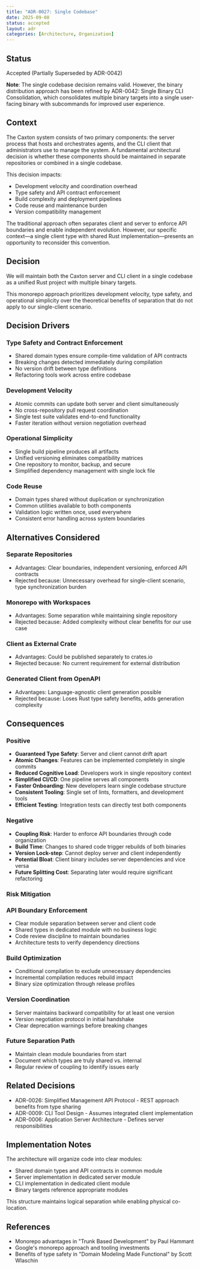 ```yaml
---
title: "ADR-0027: Single Codebase"
date: 2025-09-08
status: accepted
layout: adr
categories: [Architecture, Organization]
---
```


## Status

Accepted (Partially Superseded by ADR-0042)

**Note**: The single codebase decision remains valid. However, the binary distribution approach has been refined by ADR-0042: Single Binary CLI Consolidation, which consolidates multiple binary targets into a single user-facing binary with subcommands for improved user experience.

## Context

The Caxton system consists of two primary components: the server process that
hosts and orchestrates agents, and the CLI client that administrators use to
manage the system. A fundamental architectural decision is whether these
components should be maintained in separate repositories or combined in a single
codebase.

This decision impacts:

- Development velocity and coordination overhead
- Type safety and API contract enforcement
- Build complexity and deployment pipelines
- Code reuse and maintenance burden
- Version compatibility management

The traditional approach often separates client and server to enforce API
boundaries and enable independent evolution. However, our specific context—a
single client type with shared Rust implementation—presents an opportunity to
reconsider this convention.

## Decision

We will maintain both the Caxton server and CLI client in a single codebase as a
unified Rust project with multiple binary targets.

This monorepo approach prioritizes development velocity, type safety, and
operational simplicity over the theoretical benefits of separation that do not
apply to our single-client scenario.

## Decision Drivers

### Type Safety and Contract Enforcement

- Shared domain types ensure compile-time validation of API contracts
- Breaking changes detected immediately during compilation
- No version drift between type definitions
- Refactoring tools work across entire codebase

### Development Velocity

- Atomic commits can update both server and client simultaneously
- No cross-repository pull request coordination
- Single test suite validates end-to-end functionality
- Faster iteration without version negotiation overhead

### Operational Simplicity

- Single build pipeline produces all artifacts
- Unified versioning eliminates compatibility matrices
- One repository to monitor, backup, and secure
- Simplified dependency management with single lock file

### Code Reuse

- Domain types shared without duplication or synchronization
- Common utilities available to both components
- Validation logic written once, used everywhere
- Consistent error handling across system boundaries

## Alternatives Considered

### Separate Repositories

- Advantages: Clear boundaries, independent versioning, enforced API contracts
- Rejected because: Unnecessary overhead for single-client scenario, type
  synchronization burden

### Monorepo with Workspaces

- Advantages: Some separation while maintaining single repository
- Rejected because: Added complexity without clear benefits for our use case

### Client as External Crate

- Advantages: Could be published separately to crates.io
- Rejected because: No current requirement for external distribution

### Generated Client from OpenAPI

- Advantages: Language-agnostic client generation possible
- Rejected because: Loses Rust type safety benefits, adds generation complexity

## Consequences

### Positive

- **Guaranteed Type Safety**: Server and client cannot drift apart
- **Atomic Changes**: Features can be implemented completely in single commits
- **Reduced Cognitive Load**: Developers work in single repository context
- **Simplified CI/CD**: One pipeline serves all components
- **Faster Onboarding**: New developers learn single codebase structure
- **Consistent Tooling**: Single set of lints, formatters, and development tools
- **Efficient Testing**: Integration tests can directly test both components

### Negative

- **Coupling Risk**: Harder to enforce API boundaries through code organization
- **Build Time**: Changes to shared code trigger rebuilds of both binaries
- **Version Lock-step**: Cannot deploy server and client independently
- **Potential Bloat**: Client binary includes server dependencies and vice versa
- **Future Splitting Cost**: Separating later would require significant
  refactoring

### Risk Mitigation

### API Boundary Enforcement

- Clear module separation between server and client code
- Shared types in dedicated module with no business logic
- Code review discipline to maintain boundaries
- Architecture tests to verify dependency directions

### Build Optimization

- Conditional compilation to exclude unnecessary dependencies
- Incremental compilation reduces rebuild impact
- Binary size optimization through release profiles

### Version Coordination

- Server maintains backward compatibility for at least one version
- Version negotiation protocol in initial handshake
- Clear deprecation warnings before breaking changes

### Future Separation Path

- Maintain clean module boundaries from start
- Document which types are truly shared vs. internal
- Regular review of coupling to identify issues early

## Related Decisions

- ADR-0026: Simplified Management API Protocol - REST approach benefits from
  type sharing
- ADR-0009: CLI Tool Design - Assumes integrated client implementation
- ADR-0006: Application Server Architecture - Defines server responsibilities

## Implementation Notes

The architecture will organize code into clear modules:

- Shared domain types and API contracts in common module
- Server implementation in dedicated server module
- CLI implementation in dedicated client module
- Binary targets reference appropriate modules

This structure maintains logical separation while enabling physical co-location.

## References

- Monorepo advantages in "Trunk Based Development" by Paul Hammant
- Google's monorepo approach and tooling investments
- Benefits of type safety in "Domain Modeling Made Functional" by Scott Wlaschin

